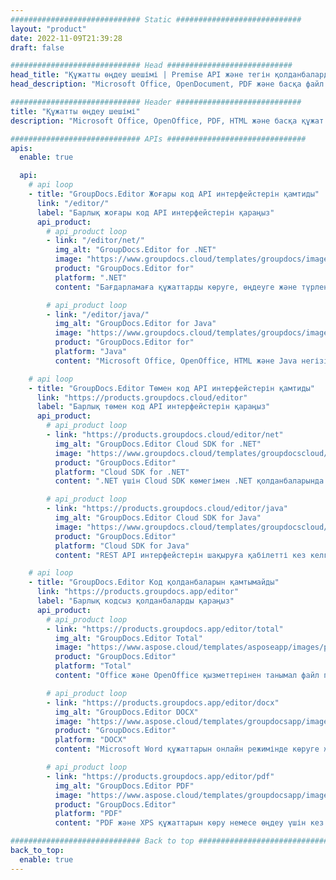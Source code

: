 ```yaml
---
############################# Static ############################
layout: "product"
date: 2022-11-09T21:39:28
draft: false

############################# Head ############################
head_title: "Құжатты өңдеу шешімі | Premise API және тегін қолданбаларда"
head_description: "Microsoft Office, OpenDocument, PDF және басқа файл пішімдері үшін On Premise API интерфейстерін пайдалана отырып құжатты өңдеу немесе Online Document Editor қолданбасын пайдаланыңыз."

############################# Header ############################
title: "Құжатты өңдеу шешімі"
description: "Microsoft Office, OpenOffice, PDF, HTML және басқа құжат файл пішімдерін өңдеуге арналған құжат редакторы."

############################# APIs ###############################
apis:
  enable: true

  api:
    # api loop
    - title: "GroupDocs.Editor Жоғары код API интерфейстерін қамтиды"
      link: "/editor/"
      label: "Барлық жоғары код API интерфейстерін қараңыз"
      api_product:
        # api_product loop
        - link: "/editor/net/"
          img_alt: "GroupDocs.Editor for .NET"
          image: "https://www.groupdocs.cloud/templates/groupdocs/images/product-logos/groupdocs-editor-net.png"
          product: "GroupDocs.Editor for"
          platform: ".NET"
          content: "Бағдарламаға құжаттарды көруге, өңдеуге және түрлендіруге көмектесетін Premise .NET API."

        # api_product loop
        - link: "/editor/java/"
          img_alt: "GroupDocs.Editor for Java"
          image: "https://www.groupdocs.cloud/templates/groupdocs/images/product-logos/groupdocs-editor-java.png"
          product: "GroupDocs.Editor for"
          platform: "Java"
          content: "Microsoft Office, OpenOffice, HTML және Java негізіндегі қолданбаларыңызда манипуляциялау үшін басқа құжаттарға арналған құжаттарды өңдеу API."

    # api loop
    - title: "GroupDocs.Editor Төмен код API интерфейстерін қамтиды"
      link: "https://products.groupdocs.cloud/editor"
      label: "Барлық төмен код API интерфейстерін қараңыз"
      api_product:
        # api_product loop
        - link: "https://products.groupdocs.cloud/editor/net"
          img_alt: "GroupDocs.Editor Cloud SDK for .NET"
          image: "https://www.groupdocs.cloud/templates/groupdocscloud/images/sdk/272x272/groupdocs_editor-for-net.png"
          product: "GroupDocs.Editor"
          platform: "Cloud SDK for .NET"
          content: ".NET үшін Cloud SDK көмегімен .NET қолданбаларында қуатты құжат пішімдерін өңдеу мүмкіндіктерін қосыңыз. MS Office, Web және XML құжаттарын өңдеу."

        # api_product loop
        - link: "https://products.groupdocs.cloud/editor/java"
          img_alt: "GroupDocs.Editor Cloud SDK for Java"
          image: "https://www.groupdocs.cloud/templates/groupdocscloud/images/sdk/272x272/groupdocs_editor-for-java.png"
          product: "GroupDocs.Editor"
          platform: "Cloud SDK for Java"
          content: "REST API интерфейстерін шақыруға қабілетті кез келген платформада салалық стандартты құжат файл пішімдерін өңдеуге арналған Java қолданбаларына арналған кеңейтілген құжат редакторы SDK."

    # api loop
    - title: "GroupDocs.Editor Код қолданбаларын қамтымайды"
      link: "https://products.groupdocs.app/editor"
      label: "Барлық кодсыз қолданбаларды қараңыз"
      api_product:
        # api_product loop
        - link: "https://products.groupdocs.app/editor/total"
          img_alt: "GroupDocs.Editor Total"
          image: "https://www.aspose.cloud/templates/asposeapp/images/products/logo/aspose_editor-app.png"
          product: "GroupDocs.Editor"
          platform: "Total"
          content: "Office және OpenOffice қызметтерінен танымал файл пішімдерін өңдеуге арналған веб-негізделген тегін онлайн қолданба."

        # api_product loop
        - link: "https://products.groupdocs.app/editor/docx"
          img_alt: "GroupDocs.Editor DOCX"
          image: "https://www.aspose.cloud/templates/groupdocsapp/images/products/logo/groupdocs_words-app.png"
          product: "GroupDocs.Editor"
          platform: "DOCX"
          content: "Microsoft Word құжаттарын онлайн режимінде көруге және өңдеуге арналған тегін редактор қолданбасы."

        # api_product loop
        - link: "https://products.groupdocs.app/editor/pdf"
          img_alt: "GroupDocs.Editor PDF"
          image: "https://www.aspose.cloud/templates/groupdocsapp/images/products/logo/groupdocs_pdf-app.png"
          product: "GroupDocs.Editor"
          platform: "PDF"
          content: "PDF және XPS құжаттарын көру немесе өңдеу үшін кез келген құрылғыны, кез келген браузерді пайдаланыңыз."

############################# Back to top ###############################
back_to_top:
  enable: true
---
```

